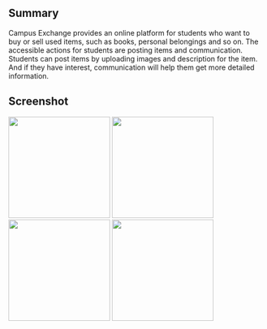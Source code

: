 ## Summary
Campus Exchange provides an online platform for students who want to buy or sell used
items, such as books, personal belongings and so on. The accessible actions for students
are posting items and communication. Students can post items by uploading images and
description for the item. And if they have interest, communication will help them get more
detailed information.

## Screenshot
<img src="https://user-images.githubusercontent.com/9635252/30528024-4673cb04-9c05-11e7-809e-0fb0e2927a5f.png" width="200">
<img src="https://user-images.githubusercontent.com/9635252/30528025-4680ed66-9c05-11e7-9eb8-f5c61af9cd73.png" width="200">
<img src="https://user-images.githubusercontent.com/9635252/30528026-468d3a08-9c05-11e7-849e-f0362dcc0a9d.png" width="200">
<img src="https://user-images.githubusercontent.com/9635252/30528027-469941d6-9c05-11e7-8f8a-9f7ffd106e04.png" width="200">


